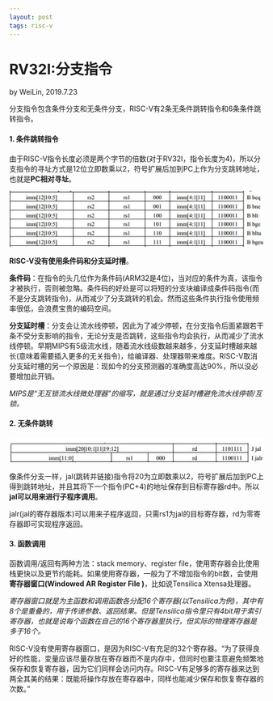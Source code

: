```yaml
---
layout: post
tags: risc-v
---
```


# RV32I:分支指令
by WeiLin, 2019.7.23

分支指令包含条件分支和无条件分支，RISC-V有2条无条件跳转指令和6条条件跳转指令。

#### 1. 条件跳转指令

由于RISC-V指令长度必须是两个字节的倍数(对于RV32I，指令长度为4)，所以分支指令的寻址方式是12位立即数乘以2，符号扩展后加到PC上作为分支跳转地址，也就是**PC相对寻址**。

<center><img src="image/branch.jpg"></center>

**RISC-V没有使用条件码和分支延时槽**。

**条件码**：在指令的头几位作为条件码(ARM32是4位)，当对应的条件为真，该指令才被执行，否则被忽略。条件码的好处是可以将短的分支块编译成条件码指令(而不是分支跳转指令)，从而减少了分支跳转的机会。然而这些条件执行指令使用频率很低，会浪费宝贵的编码空间。

**分支延时槽**：分支会让流水线停顿，因此为了减少停顿，在分支指令后面紧跟若干条不受分支影响的指令，无论分支是否跳转，这些指令均会执行，从而减少了流水线停顿。早期MIPS有5级流水线，随着流水线级数越来越多，分支延时槽越来越长(意味着需要插入更多的无关指令)，给编译器、处理器带来难度。RISC-V取消分支延时槽的另一个原因是：现如今的分支预测器的准确度高达90%，所以没必要增加此开销。

*MIPS是“无互锁流水线微处理器”的缩写，就是通过分支延时槽避免流水线停顿/互锁。*

#### 2. 无条件跳转

<center><img src="image/jump.jpg"></center>

像条件分支一样，jal(跳转并链接)指令将20为立即数乘以2，符号扩展后加到PC上得到跳转地址，并且其将下一个指令(PC+4)的地址保存到目标寄存器rd中。所以**jal可以用来进行子程序调用**。

jalr(jal的寄存器版本)可以用来子程序返回，只需rs1为jal的目标寄存器，rd为零寄存器即可实现程序返回。

#### 3. 函数调用

函数调用/返回有两种方法：stack memory、register file，使用寄存器会比使用栈更快以及更节约能耗。如果使用寄存器，一般为了不增加指令的bit数，会使用**寄存器窗口(Windowed AR Register File )**，比如说Tensilica Xtensa处理器。

*寄存器窗口就是为主函数和调用函数各分配16个寄存器(以Tensilica为例)，其中有8个是重叠的，用于传递参数、返回结果。但是Tensilica指令里只有4bit用于索引寄存器，也就是说每个函数在自己的16个寄存器里执行，但实际的物理寄存器是多于16个。*

RISC-V没有使用寄存器窗口，是因为RISC-V有充足的32个寄存器。“为了获得良好的性能，变量应该尽量存放在寄存器而不是内存中，但同时也要注意避免频繁地保存和恢复寄存器，因为它们同样会访问内存。RISC-V有足够多的寄存器来达到两全其美的结果：既能将操作存放在寄存器中，同样也能减少保存和恢复寄存器的次数。”